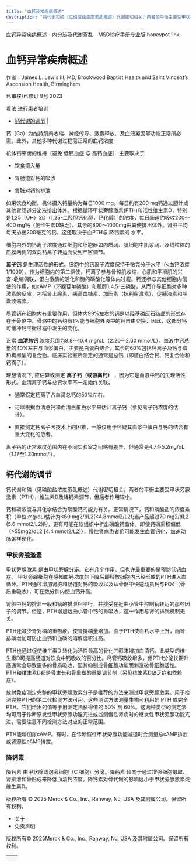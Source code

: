 ```yaml
---
title: "血钙异常疾病概述"
description: "钙代谢和磷（见磷酸盐浓度紊乱概述）代谢密切相关，两者的平衡主要受甲状旁腺激素（PTH），维生素D及降钙素调节，但后者作用较小。"
---
```


﻿血钙异常疾病概述 \- 内分泌及代谢紊乱 \- MSD诊疗手册专业版 honeypot link

# 血钙异常疾病概述

作者：James L. Lewis III, MD, Brookwood Baptist Health and Saint Vincent’s Ascension Health, Birmingham

已审核/已修订 9月 2023

看法 进行患者培训

- [钙代谢的调节](#钙代谢的调节_v1150111_zh) \|

钙（Ca）为维持肌肉收缩、神经传导、激素释放、及血液凝固等功能正常所必需。此外，其他多种代谢过程需正常的血钙浓度

机体钙平衡的维持（避免 低钙血症 与 高钙血症） 主要取决于

- 饮食摄入量

- 胃肠道对钙的吸收

- 肾脏对钙的排泄


如果饮食均衡，机体摄入钙量约为每日1000 mg。每日约有200 mg钙通过胆汁或其他胃肠道分泌液排出体外。根据循环甲状旁腺激素(PTH)和活性维生素D，特别是1,25（OH）2D（1,25-二羟胆钙化醇，钙化醇）的浓度，每日肠道约吸收200～400 mg钙（见维生素D缺乏）。其余的800～1000mg由粪便排出体外。肾脏平均每天排出200毫克的钙，这还取决于血PTH与 降钙素的 水平。

细胞内外的钙离子浓度通过细胞和细胞器如内质网、肌细胞中肌浆网、及线粒体的质膜两侧的双向钙离子转运而受到严密调节。

**离子钙** 是生理活性的形式。细胞中的钙离子浓度保持于微克分子水平（<血钙浓度1/1000）。作为细胞内的第二信使，钙离子参与骨骼肌收缩，心肌和平滑肌的兴奋-收缩偶联，蛋白激酶的活化和酶的磷酸化等体内过程。钙还参与其他细胞内信使的作用，如cAMP（环腺苷单磷酸）和肌醇1,4,5-三磷酸，从而介导细胞对多种激素的反应，包括肾上腺素、胰高血糖素、加压素（抗利尿激素）、促胰液素和胆囊收缩素。

尽管钙在细胞内有重要作用，但体内99%左右的钙是以羟基磷灰石结晶的形式存在于骨骼中。骨骼中的钙约有1%能与细胞外液中的钙自由交换，因此，这部分钙可缓冲钙平衡过程中发生的变化。

正常 **血清总钙** 浓度范围为8.8～10.4 mg/dL（2.20～2.60 mmol/L）。血液中钙总量的40%左右与血浆蛋白，主要是白蛋白结合。其余的60%包括钙离子及钙与磷和枸橼酸的复合物。临床实验室所测定的通常是总钙（即蛋白结合钙、钙复合物和钙离子）。

理想情况下, 应估算或测定 **离子钙（或游离钙）** ，因为它是血液中钙的生理活性形式。血清离子钙与总钙水平不一定始终关联。

- 通常假定钙离子占血清总钙的50%左右。

- 可以根据血清总钙和血清白蛋白水平来估计离子钙（参见离子钙浓度的估计）。

- 直接测定钙离子因技术上的困难，一般仅用于怀疑其血浆中蛋白与钙的结合有重大变化的患者。


离子钙的正常浓度范围内在不同实验室之间略有差异，但通常是4.7至5.2mg/dL（1.17至1.30mmol/l）。

## 钙代谢的调节

钙代谢和磷（见磷酸盐浓度紊乱概述）代谢密切相关，两者的平衡主要受甲状旁腺激素（PTH），维生素D及降钙素调节，但后者作用较小。

钙和磷浓度与其化学结合为磷酸钙的能力有关。正常情况下，钙和磷酸盐的浓度乘积（单位:mg/dL)估计为<60 mg2/dL2(<4.8mmol2/L2);当产品超过70 mg2/dL2 (5.6 mmol2/L2)时，更有可能在软组织中析出磷酸钙晶体。即使钙磷乘积偏低（>55mg2/dL2 \[4.4 mmol2/L2\]），慢性肾病患者仍可能发生血管钙化，加速动脉粥样硬化。

### 甲状旁腺激素

甲状旁腺激素 是由甲状旁腺分泌。它有几个作用，但也许最重要的是预防低钙血症。 甲状旁腺细胞在感知血钙浓度的下降后即释放细胞内已经形成的PTH进入血循环。PTH通过增加肾脏和肠道对钙的吸收以及从骨骼中快速动员钙与PO4（骨质重吸收），可在数分钟内使血钙升高。

肾脏中钙的排泄一般和钠的排泄相平行，并接受在近曲小管中控制钠转运的那些因子的调节。但是，PTH增加远曲小管中钙的重吸收，这一作用与肾的排钠机制无关。

PTH还减少肾对磷的重吸收，使肾排磷量增加。由于PTH使血钙水平上升，而肾排磷增加可防止血钙和血磷的溶解度积过高。

PTH也通过促使维生素D 转化为活性最高的骨化三醇来增加血清钙。此类型的维生素D可提高肠道对饮食中钙吸收的百分比。尽管钙吸收增多，但PTH分泌长期升高通常会导致更多的骨质吸收，因其抑制成骨细胞功能而刺激破骨细胞活性。PTH和维生素D都是骨生长和骨重塑的重要调节剂（另见维生素D缺乏症和依赖症）。

放射免疫测定完整的甲状旁腺激素分子是推荐的方法来测试甲状旁腺激素。用于检测完整PTH的第二代检测方法可用。这些测试方法测量生物可利用的 PTH 或完全 PTH。它们给出的值等于旧测定法获得值的 50% 到 60%。这两种类型的测定法均可用于诊断原发性甲状旁腺功能亢进或监测慢性肾病时的继发性甲状旁腺功能亢进，需要注意不同检测方法对应的正常范围。

PTH能增加尿cAMP。有时，在诊断假性甲状旁腺功能减退时会测量总cAMP排泄或肾源性cAMP排泄。

### 降钙素

降钙素 由甲状腺滤泡旁细胞（C 细胞）分泌。降钙素 倾向于通过增强细胞摄取、肾排泄和骨形成来降低血清钙浓度。降钙素对骨代谢的影响远小于甲状旁腺激素或维生素D。



版权所有 © 2025
Merck & Co., Inc., Rahway, NJ, USA 及其附属公司。保留所有权利。

- 关于
- 免责声明

版权所有© 2025Merck & Co., Inc., Rahway, NJ, USA 及其附属公司。保留所有权利。

|     |     |
| --- | --- |
|  |  |